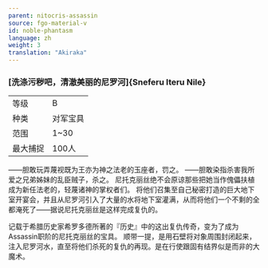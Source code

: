 ```yaml
---
parent: nitocris-assassin
source: fgo-material-v
id: noble-phantasm
language: zh
weight: 3
translation: "Akiraka"
---
```


### [洗涤污秽吧，清澈美丽的尼罗河]{Sneferu Iteru Nile}

<table>
  <tr><td>等级</td><td>B</td></tr>
  <tr><td>种类</td><td>对军宝具</td></tr>
  <tr><td>范围</td><td>1~30</td></tr>
  <tr><td>最大捕捉</td><td>100人</td></tr>
</table>

——胆敢玩弄蔑视既为王亦为神之法老的玉座者，罚之。
——胆敢染指杀害我所爱之兄弟姊妹的乱臣贼子，杀之。
尼托克丽丝绝不会原谅那些把她当作傀儡扶植成为新任法老的，轻蔑诸神的掌权者们。
将他们召集至自己秘密打造的巨大地下室开宴会，并且从尼罗河引入了大量的水将地下室灌满，从而将他们一个不剩的全都淹死了——据说尼托克丽丝是这样完成复仇的。

记载于希腊历史家希罗多德所著的『历史』中的这出复仇传奇，变为了成为Assassin职阶的尼托克丽丝的宝具。
顺带一提，是用石壁将对象周围封闭起来，注入尼罗河水，直至将他们杀死的复仇的再现。是在行使跟固有结界似是而非的大魔术。
